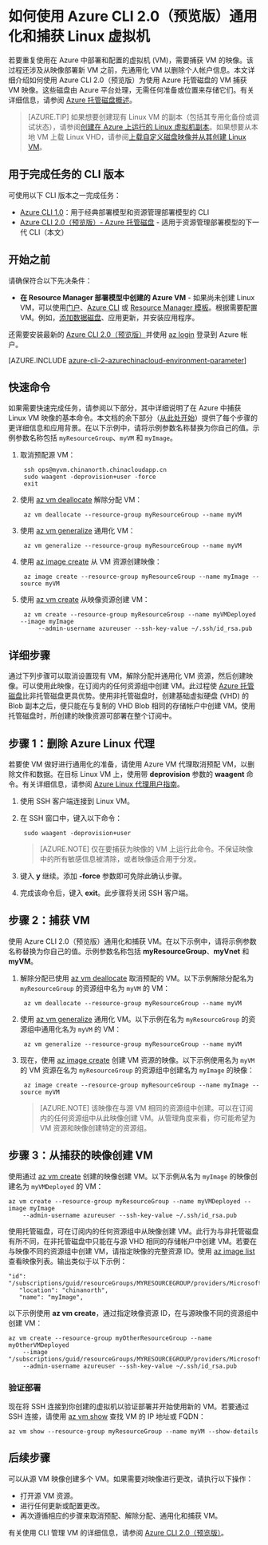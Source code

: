 <properties
    pageTitle="使用 Azure CLI 2.0（预览版）捕获 Linux VM | Azure"
    description="了解如何使用通过 Azure CLI 2.0（预览版）创建的托管磁盘来捕获和通用化基于 Linux 的 Azure 虚拟机 (VM) 的映像。"
    services="virtual-machines-linux"
    documentationcenter=""
    author="iainfoulds"
    manager="timlt"
    editor=""
    tags="azure-resource-manager" />
<tags 
    ms.assetid="e608116f-f478-41be-b787-c2ad91b5a802"
    ms.service="virtual-machines-linux"
    ms.workload="infrastructure-services"
    ms.tgt_pltfrm="vm-linux"
    ms.devlang="na"
    ms.topic="article"
    ms.date="02/02/2017"
    wacn.date="03/20/2017"
    ms.author="iainfou" />

# 如何使用 Azure CLI 2.0（预览版）通用化和捕获 Linux 虚拟机
若要重复使用在 Azure 中部署和配置的虚拟机 (VM)，需要捕获 VM 的映像。该过程还涉及从映像部署新 VM 之前，先通用化 VM 以删除个人帐户信息。本文详细介绍如何使用 Azure CLI 2.0（预览版）为使用 Azure 托管磁盘的 VM 捕获 VM 映像。这些磁盘由 Azure 平台处理，无需任何准备或位置来存储它们。有关详细信息，请参阅 [Azure 托管磁盘概述](/documentation/articles/storage-managed-disks-overview/)。

> [AZURE.TIP]
如果想要创建现有 Linux VM 的副本（包括其专用化备份或调试状态），请参阅[创建在 Azure 上运行的 Linux 虚拟机副本](/documentation/articles/virtual-machines-linux-copy-vm/)。如果想要从本地 VM 上载 Linux VHD，请参阅[上载自定义磁盘映像并从其创建 Linux VM](/documentation/articles/virtual-machines-linux-upload-vhd/)。

## 用于完成任务的 CLI 版本
可使用以下 CLI 版本之一完成任务：

- [Azure CLI 1.0](/documentation/articles/virtual-machines-linux-capture-image-nodejs/)：用于经典部署模型和资源管理部署模型的 CLI
- [Azure CLI 2.0（预览版）- Azure 托管磁盘](#quick-commands) - 适用于资源管理部署模型的下一代 CLI（本文）

## 开始之前
请确保符合以下先决条件：

* **在 Resource Manager 部署模型中创建的 Azure VM** - 如果尚未创建 Linux VM，可以使用[门户](/documentation/articles/virtual-machines-linux-quick-create-portal/)、[Azure CLI](/documentation/articles/virtual-machines-linux-quick-create-cli/) 或 [Resource Manager 模板](/documentation/articles/virtual-machines-linux-cli-deploy-templates/)。根据需要配置 VM。例如，[添加数据磁盘](/documentation/articles/virtual-machines-linux-add-disk/)、应用更新，并安装应用程序。

还需要安装最新的 [Azure CLI 2.0（预览版）](https://docs.microsoft.com/cli/azure/install-az-cli2)并使用 [az login](https://docs.microsoft.com/cli/azure/#login) 登录到 Azure 帐户。

[AZURE.INCLUDE [azure-cli-2-azurechinacloud-environment-parameter](../../includes/azure-cli-2-azurechinacloud-environment-parameter.md)]

## <a name="quick-commands"></a> 快速命令
如果需要快速完成任务，请参阅以下部分，其中详细说明了在 Azure 中捕获 Linux VM 映像的基本命令。本文档的余下部分（[从此处开始](#detailed-steps)）提供了每个步骤的更详细信息和应用背景。在以下示例中，请将示例参数名称替换为你自己的值。示例参数名称包括 `myResourceGroup`、`myVM` 和 `myImage`。

1. 取消预配源 VM：

        ssh ops@myvm.chinanorth.chinacloudapp.cn
        sudo waagent -deprovision+user -force
        exit

2. 使用 [az vm deallocate](https://docs.microsoft.com/cli/azure/vm#deallocate) 解除分配 VM：

        az vm deallocate --resource-group myResourceGroup --name myVM

3. 使用 [az vm generalize](https://docs.microsoft.com/cli/azure/vm#generalize) 通用化 VM：

        az vm generalize --resource-group myResourceGroup --name myVM

4. 使用 [az image create](https://docs.microsoft.com/cli/azure/image#create) 从 VM 资源创建映像：

        az image create --resource-group myResourceGroup --name myImage --source myVM

5. 使用 [az vm create](https://docs.microsoft.com/cli/azure/vm#create) 从映像资源创建 VM：

        az vm create --resource-group myResourceGroup --name myVMDeployed --image myImage
            --admin-username azureuser --ssh-key-value ~/.ssh/id_rsa.pub

## <a name="detailed-steps"></a> 详细步骤
通过下列步骤可以取消设置现有 VM，解除分配并通用化 VM 资源，然后创建映像。可以使用此映像，在订阅内的任何资源组中创建 VM。此过程使 [Azure 托管磁盘](/documentation/articles/storage-managed-disks-overview/)比非托管磁盘更具优势。使用非托管磁盘时，创建基础虚拟硬盘 (VHD) 的 Blob 副本之后，便只能在与复制的 VHD Blob 相同的存储帐户中创建 VM。使用托管磁盘时，所创建的映像资源可部署在整个订阅中。

## 步骤 1：删除 Azure Linux 代理
若要使 VM 做好进行通用化的准备，请使用 Azure VM 代理取消预配 VM，以删除文件和数据。在目标 Linux VM 上，使用带 **deprovision** 参数的 **waagent** 命令。有关详细信息，请参阅 [Azure Linux 代理用户指南](/documentation/articles/virtual-machines-linux-agent-user-guide/)。

1. 使用 SSH 客户端连接到 Linux VM。
2. 在 SSH 窗口中，键入以下命令：

        sudo waagent -deprovision+user

    > [AZURE.NOTE]
    仅在要捕获为映像的 VM 上运行此命令。不保证映像中的所有敏感信息被清除，或者映像适合用于分发。
 
3. 键入 **y** 继续。添加 **-force** 参数即可免除此确认步骤。
4. 完成该命令后，键入 **exit**。此步骤将关闭 SSH 客户端。

## 步骤 2：捕获 VM
使用 Azure CLI 2.0（预览版）通用化和捕获 VM。在以下示例中，请将示例参数名称替换为你自己的值。示例参数名称包括 **myResourceGroup**、**myVnet** 和 **myVM**。

1. 解除分配已使用 [az vm deallocate](https://docs.microsoft.com/cli//azure/vm#deallocate) 取消预配的 VM。以下示例解除分配名为 `myResourceGroup` 的资源组中名为 `myVM` 的 VM：

        az vm deallocate --resource-group myResourceGroup --name myVM

2. 使用 [az vm generalize](https://docs.microsoft.com/cli//azure/vm#generalize) 通用化 VM。以下示例在名为 `myResourceGroup` 的资源组中通用化名为 `myVM` 的 VM：

        az vm generalize --resource-group myResourceGroup --name myVM

3. 现在，使用 [az image create](https://docs.microsoft.com/cli//azure/image#create) 创建 VM 资源的映像。以下示例使用名为 `myVM` 的 VM 资源在名为 `myResourceGroup` 的资源组中创建名为 `myImage` 的映像：

        az image create --resource-group myResourceGroup --name myImage --source myVM

    > [AZURE.NOTE]
    该映像在与源 VM 相同的资源组中创建。可以在订阅内的任何资源组中从此映像创建 VM。从管理角度来看，你可能希望为 VM 资源和映像创建特定的资源组。

## 步骤 3：从捕获的映像创建 VM
使用通过 [az vm create](https://docs.microsoft.com/cli/azure/vm#create) 创建的映像创建 VM。以下示例从名为 `myImage` 的映像创建名为 `myVMDeployed` 的 VM：

    az vm create --resource-group myResourceGroup --name myVMDeployed --image myImage
        --admin-username azureuser --ssh-key-value ~/.ssh/id_rsa.pub

使用托管磁盘，可在订阅内的任何资源组中从映像创建 VM。此行为与非托管磁盘有所不同，在非托管磁盘中只能在与源 VHD 相同的存储帐户中创建 VM。若要在与映像不同的资源组中创建 VM，请指定映像的完整资源 ID。使用 [az image list](https://docs.microsoft.com/cli/azure/image#list) 查看映像列表。输出类似于以下示例：

    "id": "/subscriptions/guid/resourceGroups/MYRESOURCEGROUP/providers/Microsoft.Compute/images/myImage",
       "location": "chinanorth",
       "name": "myImage",

以下示例使用 **az vm create**，通过指定映像资源 ID，在与源映像不同的资源组中创建 VM：

    az vm create --resource-group myOtherResourceGroup --name myOtherVMDeployed 
        --image "/subscriptions/guid/resourceGroups/MYRESOURCEGROUP/providers/Microsoft.Compute/images/myImage"
        --admin-username azureuser --ssh-key-value ~/.ssh/id_rsa.pub

### 验证部署
现在将 SSH 连接到你创建的虚拟机以验证部署并开始使用新的 VM。若要通过 SSH 连接，请使用 [az vm show](https://docs.microsoft.com/cli/azure/vm#show) 查找 VM 的 IP 地址或 FQDN：

    az vm show --resource-group myResourceGroup --name myVM --show-details

## 后续步骤
可以从源 VM 映像创建多个 VM。如果需要对映像进行更改，请执行以下操作：

- 打开源 VM 资源。
- 进行任何更新或配置更改。
- 再次遵循相应的步骤来取消预配、解除分配、通用化和捕获 VM。

有关使用 CLI 管理 VM 的详细信息，请参阅 [Azure CLI 2.0（预览版）](https://docs.microsoft.com/cli/azure/overview)。

<!---HONumber=Mooncake_0313_2017-->